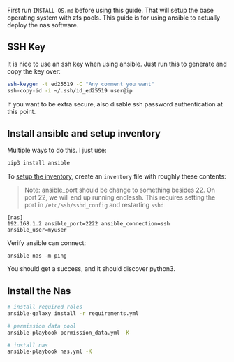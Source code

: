 First run `INSTALL-OS.md` before using this guide.
That will setup the base operating system with zfs pools.
This guide is for using ansible to actually deploy the nas software.

## SSH Key

It is nice to use an ssh key when using ansible.
Just run this to generate and copy the key over:
```sh
ssh-keygen -t ed25519 -C "Any comment you want"
ssh-copy-id -i ~/.ssh/id_ed25519 user@ip
```
If you want to be extra secure, also disable ssh password authentication at this point.

## Install ansible and setup inventory

Multiple ways to do this. I just use:
```sh
pip3 install ansible
```

To [setup the inventory](https://docs.ansible.com/ansible/latest/user_guide/intro_inventory.html), create an `inventory` file with roughly these contents:
> Note: ansible_port should be change to something besides 22. On port 22, we will end up running endlessh. This requires setting the port in `/etc/ssh/sshd_config` and restarting `sshd`
```
[nas]
192.168.1.2 ansible_port=2222 ansible_connection=ssh ansible_user=myuser
```

Verify ansible can connect:
```ssh
ansible nas -m ping
```
You should get a success, and it should discover python3.

## Install the Nas

```sh
# install required roles
ansible-galaxy install -r requirements.yml

# permission data pool
ansible-playbook permission_data.yml -K

# install nas
ansible-playbook nas.yml -K
```